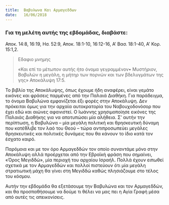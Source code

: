 ```yaml
---
title:  Βαβυλωνα Και Αρμαγεδδων
date:   16/06/2018
---
```


### Για τη μελέτη αυτής της εβδομάδας, διαβάστε:
Αποκ. 14:8, 16:19, Ησ. 52:9, Αποκ. 18:1-10, 16:12-16, Α’ Βασ. 18:1-40, Α’ Κορ. 15:1,2.

> <p>Εδαφιο μνημης</p>
> «Και επί το μέτωπον αυτής ήτο όνομα γεγραμμένον• Μυστήριον, Βαβυλών η μεγάλη, η μήτηρ των πορνών και των βδελυγμάτων της γης» Αποκάλυψη 17:5.

Το βιβλίο της Αποκάλυψης, όπως έχουμε ήδη αναφέρει, είναι γεμάτο εικόνες και φράσεις παρμένες από την Παλαιά Διαθήκη. Για παράδειγμα, το όνομα Βαβυλώνα εμφανίζεται έξι φορές στην Αποκάλυψη. Δεν πρόκειται όμως για την αρχαία αυτοκρατορία του Ναβουχοδονόσορ που έχει εδώ και αιώνες αφανιστεί. Ο Ιωάννης χρησιμοποίησε εικόνες της Παλαιάς Διαθήκης για να αποτυπώσει μία αλήθεια. Σ’ αυτήν την περίπτωση, η Βαβυλώνα – μία μεγάλη πολιτική και θρησκευτική δύναμη που κατέθλιβε τον λαό του Θεού – τώρα αντιπροσωπεύει μεγάλες θρησκευτικές και πολιτικές δυνάμεις που θα κάνουν το ίδιο κατά τον έσχατο καιρό. 

Παρόμοια και με τον όρο Αρμαγεδδών τον οποίο συναντάμε μόνο στην Αποκάλυψη αλλά προέρχεται από την Εβραϊκή φράση που σημαίνει, «Όρος Μεγιδδώ», μία περιοχή του αρχαίου Ισραήλ. Πολλά έχουν ειπωθεί σχετικά με τον Αρμαγεδδών και πολλοί πιστεύουν ότι μία μεγάλη στρατιωτική μάχη θα γίνει στη Μεγιδδώ καθώς πλησιάζουμε στο τέλος του κόσμου.

Αυτήν την εβδομάδα θα εξετάσουμε την Βαβυλώνα και τον Αρμαγεδδών, και θα προσπαθήσουμε να δούμε τι θέλει να μας πει η Αγία Γραφή μέσα από αυτές τις απεικονίσεις.